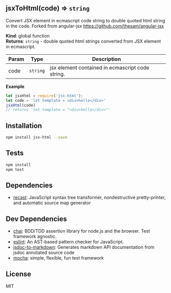 <a name="jsxToHtml"></a>

## jsxToHtml(code) ⇒ <code>string</code>
Convert JSX element in ecmascript code string to double quoted html string in the code.
Forked from angular-jsx https://github.com/thesam/angular-jsx

**Kind**: global function  
**Returns**: <code>string</code> - double quoted html strings converted from JSX element in ecmascript.  

| Param | Type | Description |
| --- | --- | --- |
| code | <code>string</code> | jsx element contained in ecmascript code string. |

**Example**  
```js
let jsxHtml = require('jsx-html');
let code = 'let template = <div>hello</div>'
jsxHtml(code)
// returns 'let template = "<div>hello</div>"'
```

## Installation

```sh
npm install jsx-html --save
```


## Tests

```sh
npm install
npm test
```

## Dependencies

- [recast](https://github.com/benjamn/recast): JavaScript syntax tree transformer, nondestructive pretty-printer, and automatic source map generator

## Dev Dependencies

- [chai](https://github.com/chaijs/chai): BDD/TDD assertion library for node.js and the browser. Test framework agnostic.
- [eslint](https://github.com/eslint/eslint): An AST-based pattern checker for JavaScript.
- [jsdoc-to-markdown](https://github.com/jsdoc2md/jsdoc-to-markdown): Generates markdown API documentation from jsdoc annotated source code
- [mocha](https://github.com/mochajs/mocha): simple, flexible, fun test framework


## License

MIT
